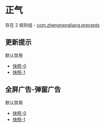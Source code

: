# 正气

存在 2 规则组 - [com.zhengnengliang.precepts](/src/apps/com.zhengnengliang.precepts.ts)

## 更新提示

默认禁用

- [快照-0](https://i.gkd.li/import/12727650)
- [快照-1](https://i.gkd.li/import/12715352)

## 全屏广告-弹窗广告

默认禁用

- [快照-0](https://i.gkd.li/import/12739767)
- [快照-1](https://i.gkd.li/import/12727705)

